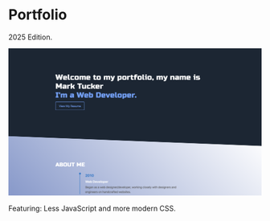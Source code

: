 # Portfolio

2025 Edition.

![Screenshot](Screenshot.png)

Featuring: Less JavaScript and more modern CSS.